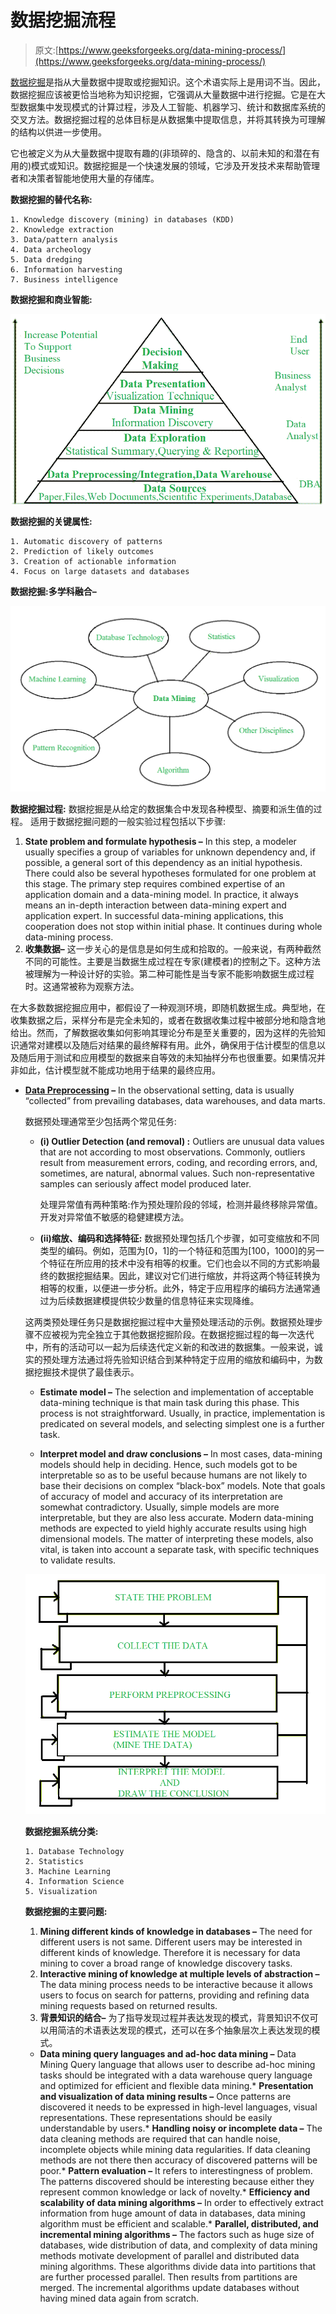 # 数据挖掘流程

> 原文:[https://www.geeksforgeeks.org/data-mining-process/](https://www.geeksforgeeks.org/data-mining-process/)

[数据挖掘](https://www.geeksforgeeks.org/data-mining/)是指从大量数据中提取或挖掘知识。这个术语实际上是用词不当。因此，数据挖掘应该被更恰当地称为知识挖掘，它强调从大量数据中进行挖掘。它是在大型数据集中发现模式的计算过程，涉及人工智能、机器学习、统计和数据库系统的交叉方法。数据挖掘过程的总体目标是从数据集中提取信息，并将其转换为可理解的结构以供进一步使用。

它也被定义为从大量数据中提取有趣的(非琐碎的、隐含的、以前未知的和潜在有用的)模式或知识。数据挖掘是一个快速发展的领域，它涉及开发技术来帮助管理者和决策者智能地使用大量的存储库。

**数据挖掘的替代名称:**

```
1. Knowledge discovery (mining) in databases (KDD)
2. Knowledge extraction
3. Data/pattern analysis
4. Data archeology
5. Data dredging
6. Information harvesting
7. Business intelligence 
```

**数据挖掘和商业智能:**

![](img/ab306b9b197c727997631f467a7007d3.png)

**数据挖掘的关键属性:**

```
1. Automatic discovery of patterns
2. Prediction of likely outcomes
3. Creation of actionable information
4. Focus on large datasets and databases 
```

**数据挖掘:多学科融合–**

![](img/8ff5f32cfc8fb2fcad8049e4c3dbf651.png)

**数据挖掘过程:**
数据挖掘是从给定的数据集合中发现各种模型、摘要和派生值的过程。
适用于数据挖掘问题的一般实验过程包括以下步骤:

1.  **State problem and formulate hypothesis –**
    In this step, a modeler usually specifies a group of variables for unknown dependency and, if possible, a general sort of this dependency as an initial hypothesis. There could also be several hypotheses formulated for one problem at this stage. The primary step requires combined expertise of an application domain and a data-mining model. In practice, it always means an in-depth interaction between data-mining expert and application expert. In successful data-mining applications, this cooperation does not stop within initial phase. It continues during whole data-mining process.
2.  **收集数据–**
    这一步关心的是信息是如何生成和拾取的。一般来说，有两种截然不同的可能性。主要是当数据生成过程在专家(建模者)的控制之下。这种方法被理解为一种设计好的实验。第二种可能性是当专家不能影响数据生成过程时。这通常被称为观察方法。

在大多数数据挖掘应用中，都假设了一种观测环境，即随机数据生成。典型地，在收集数据之后，采样分布是完全未知的，或者在数据收集过程中被部分地和隐含地给出。然而，了解数据收集如何影响其理论分布是至关重要的，因为这样的先验知识通常对建模以及随后对结果的最终解释有用。此外，确保用于估计模型的信息以及随后用于测试和应用模型的数据来自等效的未知抽样分布也很重要。如果情况并非如此，估计模型就不能成功地用于结果的最终应用。

*   **[Data Preprocessing](https://www.geeksforgeeks.org/data-preprocessing-in-data-mining/) –**
    In the observational setting, data is usually “collected” from prevailing databases, data warehouses, and data marts.

    数据预处理通常至少包括两个常见任务:

    *   **(i) Outlier Detection (and removal) :**
        Outliers are unusual data values that are not according to most observations. Commonly, outliers result from measurement errors, coding, and recording errors, and, sometimes, are natural, abnormal values. Such non-representative samples can seriously affect model produced later.

        处理异常值有两种策略:作为预处理阶段的邻域，检测并最终移除异常值。开发对异常值不敏感的稳健建模方法。

    *   **(ii)缩放、编码和选择特征:**
        数据预处理包括几个步骤，如可变缩放和不同类型的编码。例如，范围为[0，1]的一个特征和范围为[100，1000]的另一个特征在所应用的技术中没有相等的权重。它们也会以不同的方式影响最终的数据挖掘结果。因此，建议对它们进行缩放，并将这两个特征转换为相等的权重，以便进一步分析。此外，特定于应用程序的编码方法通常通过为后续数据建模提供较少数量的信息特征来实现降维。

    这两类预处理任务只是数据挖掘过程中大量预处理活动的示例。数据预处理步骤不应被视为完全独立于其他数据挖掘阶段。在数据挖掘过程的每一次迭代中，所有的活动可以一起为后续迭代定义新的和改进的数据集。一般来说，诚实的预处理方法通过将先验知识结合到某种特定于应用的缩放和编码中，为数据挖掘技术提供了最佳表示。

    *   **Estimate model –**
    The selection and implementation of acceptable data-mining technique is that main task during this phase. This process is not straightforward. Usually, in practice, implementation is predicated on several models, and selecting simplest one is a further task.

    *   **Interpret model and draw conclusions –**
    In most cases, data-mining models should help in deciding. Hence, such models got to be interpretable so as to be useful because humans are not likely to base their decisions on complex “black-box” models. Note that goals of accuracy of model and accuracy of its interpretation are somewhat contradictory. Usually, simple models are more interpretable, but they are also less accurate. Modern data-mining methods are expected to yield highly accurate results using high dimensional models. The matter of interpreting these models, also vital, is taken into account a separate task, with specific techniques to validate results.

    ![](img/ce6415a8092505c40a541ec023babedd.png)

    **数据挖掘系统分类:**

    ```
    1. Database Technology
    2. Statistics
    3. Machine Learning
    4. Information Science
    5. Visualization 
    ```

    **数据挖掘的主要问题:**

    1.  **Mining different kinds of knowledge in databases –**
        The need for different users is not same. Different users may be interested in different kinds of knowledge. Therefore it is necessary for data mining to cover a broad range of knowledge discovery tasks.
    2.  **Interactive mining of knowledge at multiple levels of abstraction –**
        The data mining process needs to be interactive because it allows users to focus on search for patterns, providing and refining data mining requests based on returned results.
    3.  **背景知识的结合–**
        为了指导发现过程并表达发现的模式，背景知识不仅可以用简洁的术语表达发现的模式，还可以在多个抽象层次上表达发现的模式。

    *   **Data mining query languages and ad-hoc data mining –**
    Data Mining Query language that allows user to describe ad-hoc mining tasks should be integrated with a data warehouse query language and optimized for efficient and flexible data mining.*   **Presentation and visualization of data mining results –**
    Once patterns are discovered it needs to be expressed in high-level languages, visual representations. These representations should be easily understandable by users.*   **Handling noisy or incomplete data –**
    The data cleaning methods are required that can handle noise, incomplete objects while mining data regularities. If data cleaning methods are not there then accuracy of discovered patterns will be poor.*   **Pattern evaluation –**
    It refers to interestingness of problem. The patterns discovered should be interesting because either they represent common knowledge or lack of novelty.*   **Efficiency and scalability of data mining algorithms –**
    In order to effectively extract information from huge amount of data in databases, data mining algorithm must be efficient and scalable.*   **Parallel, distributed, and incremental mining algorithms –**
    The factors such as huge size of databases, wide distribution of data, and complexity of data mining methods motivate development of parallel and distributed data mining algorithms. These algorithms divide data into partitions that are further processed parallel. Then results from partitions are merged. The incremental algorithms update databases without having mined data again from scratch.
